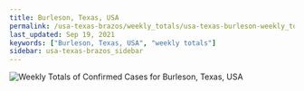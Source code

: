 ```yaml
---
title: Burleson, Texas, USA
permalink: /usa-texas-brazos/weekly_totals/usa-texas-burleson-weekly_totals.html
last_updated: Sep 19, 2021
keywords: ["Burleson, Texas, USA", "weekly totals"]
sidebar: usa-texas-brazos_sidebar
---
```


![Weekly Totals of Confirmed Cases for Burleson, Texas, USA](/covid_tracker/images/graphs/usa-texas-burleson-weekly_totals_graph.png)

